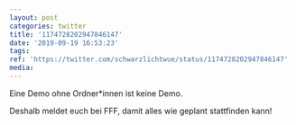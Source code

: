 ```yaml
---
layout: post
categories: twitter
title: '1174728202947846147'
date: '2019-09-19 16:53:23'
tags: 
ref: 'https://twitter.com/schwarzlichtwue/status/1174728202947846147'
media:
---
```

Eine Demo ohne Ordner\*innen ist keine Demo.

Deshalb meldet euch bei FFF, damit alles wie geplant stattfinden kann! 